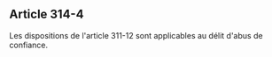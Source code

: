 Article 314-4
----
Les dispositions de l'article 311-12 sont applicables au délit d'abus de
confiance.
